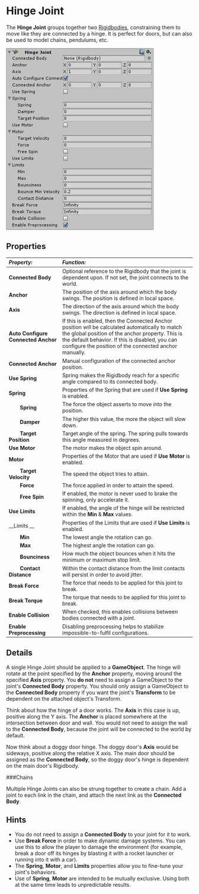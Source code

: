 Hinge Joint
===========


The __Hinge Joint__ groups together two [Rigidbodies](class-Rigidbody), constraining them to move like they are connected by a hinge. It is perfect for doors, but can also be used to model chains, pendulums, etc.


![](../uploads/Main/Inspector-HingeJoint.png) 

Properties
----------



|**_Property:_** |**_Function:_** |
|:---|:---|
|__Connected Body__ |Optional reference to the Rigidbody that the joint is dependent upon. If not set, the joint connects to the world. |
|__Anchor__ |The position of the axis around which the body swings. The position is defined in local space. |
|__Axis__ |The direction of the axis around which the body swings. The direction is defined in local space. |
|__Auto Configure Connected Anchor__ |If this is enabled, then the Connected Anchor position will be calculated automatically to match the global position of the anchor property. This is the default behavior. If this is disabled, you can configure the position of the connected anchor manually.|
|__Connected Anchor__ |Manual configuration of the connected anchor position. |
|__Use Spring__ |Spring makes the Rigidbody reach for a specific angle compared to its connected body. |
|__Spring__ |Properties of the Spring that are used if __Use Spring__ is enabled. |
|&#160;&#160;&#160;&#160;&#160;&#160;&#160;&#160;__Spring__ |The force the object asserts to move into the position. |
|&#160;&#160;&#160;&#160;&#160;&#160;&#160;&#160;__Damper__ |The higher this value, the more the object will slow down. |
|&#160;&#160;&#160;&#160;&#160;&#160;&#160;&#160;__Target Position__ |Target angle of the spring. The spring pulls towards this angle measured in degrees. |
|__Use Motor__ |The motor makes the object spin around. |
|__Motor__ |Properties of the Motor that are used if __Use Motor__ is enabled. |
|&#160;&#160;&#160;&#160;&#160;&#160;&#160;&#160;__Target Velocity__ |The speed the object tries to attain. |
|&#160;&#160;&#160;&#160;&#160;&#160;&#160;&#160;__Force__ |The force applied in order to attain the speed. |
|&#160;&#160;&#160;&#160;&#160;&#160;&#160;&#160;__Free Spin__ |If enabled, the motor is never used to brake the spinning, only accelerate it. |
|__Use Limits__ |If enabled, the angle of the hinge will be restricted within the __Min__ & __Max__ values. |
|__Limits __ |Properties of the Limits that are used if __Use Limits__ is enabled. |
|&#160;&#160;&#160;&#160;&#160;&#160;&#160;&#160;__Min__ |The lowest angle the rotation can go. |
|&#160;&#160;&#160;&#160;&#160;&#160;&#160;&#160;__Max__ |The highest angle the rotation can go. |
|&#160;&#160;&#160;&#160;&#160;&#160;&#160;&#160;__Bounciness__ |How much the object bounces when it hits the minimum or maximum stop limit. |
|&#160;&#160;&#160;&#160;&#160;&#160;&#160;&#160;__Contact Distance__ | Within the contact distance from the limit contacts will persist in order to avoid jitter.|
|__Break Force__ |The force that needs to be applied for this joint to break. |
|__Break Torque__ |The torque that needs to be applied for this joint to break. |
|__Enable Collision__ |When checked, this enables collisions between bodies connected with a joint. |
|__Enable Preprocessing__ | Disabling preprocessing helps to stabilize impossible-to-fulfil configurations. |

Details
-------


A single Hinge Joint should be applied to a __GameObject__. The hinge will rotate at the point specified by the __Anchor__ property, moving around the specified __Axis__ property. You **do not** need to assign a GameObject to the joint's __Connected Body__ property. You should only assign a GameObject to the __Connected Body__ property if you want the joint's __Transform__ to be dependent on the attached object's Transform.

Think about how the hinge of a door works. The __Axis__ in this case is up, positive along the Y axis. The __Anchor__ is placed somewhere at the intersection between door and wall. You would not need to assign the wall to the __Connected Body__, because the joint will be connected to the world by default.

Now think about a doggy door hinge. The doggy door's __Axis__ would be sideways, positive along the relative X axis. The main door should be assigned as the __Connected Body__, so the doggy door's hinge is dependent on the main door's Rigidbody.


###Chains

Multiple Hinge Joints can also be strung together to create a chain. Add a joint to each link in the chain, and attach the next link as the __Connected Body__.


Hints
-----


* You do not need to assign a __Connected Body__ to your joint for it to work.
* Use __Break Force__ in order to make dynamic damage systems. You can use this to allow the player to damage the environment (for example, break a door off its hinges by blasting it with a rocket launcher or running into it with a car).
* The __Spring__, __Motor__, and __Limits__ properties allow you to fine-tune your joint's behaviors.
* Use of __Spring__, __Motor__ are intended to be mutually exclusive.  Using both at the same time leads to unpredictable results.
